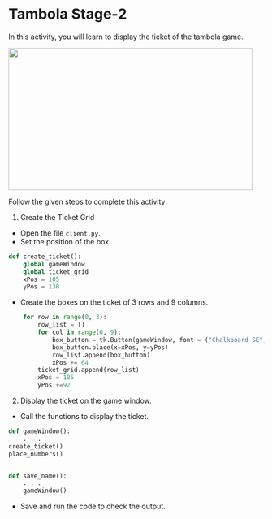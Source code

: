 Tambola Stage-2
==================


In this activity, you will learn to display the ticket of the tambola game.


<img src= "https://s3.amazonaws.com/media-p.slid.es/uploads/1525749/images/10917705/114_PCP_.gif" width = "480" height = "280">


Follow the given steps to complete this activity:



1. Create the Ticket Grid


* Open the file `client.py`.
* Set the position of the box.
~~~python
def create_ticket():
    global gameWindow
    global ticket_grid
    xPos = 105
    yPos = 130
~~~
* Create the boxes on the ticket of 3 rows and 9 columns.
~~~python
    for row in range(0, 3):
        row_list = []
        for col in range(0, 9):
            box_button = tk.Button(gameWindow, font = ("Chalkboard SE",30), width=3, height=2,borderwidth=5, bg="#fff176")
            box_button.place(x=xPos, y=yPos)
            row_list.append(box_button)
            xPos += 64
        ticket_grid.append(row_list)
        xPos = 105
        yPos +=92
~~~


2. Display the ticket on the game window.


* Call the functions to display the ticket.
~~~python
def gameWindow():
	. . .
create_ticket()
place_numbers()


def save_name():
	. . .
	gameWindow()
~~~
* Save and run the code to check the output.